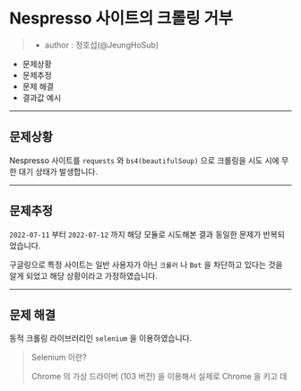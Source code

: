 # Nespresso 사이트의 크롤링 거부

> - author : 정호섭(@JeungHoSub)

- 문제상황
- 문제추정
- 문제 해결
- 결과값 예시

<hr>

## 문제상황

Nespresso 사이트를  `requests` 와 `bs4(beautifulSoup)` 으로 크롤링을 시도 시에 무한 대기 상태가 발생합니다.

<hr>

## 문제추정

`2022-07-11` 부터 `2022-07-12` 까지 해당 모듈로 시도해본 결과 동일한 문제가 반복되었습니다.

구글링으로 특정 사이트는 일반 사용자가 아닌 `크롤러` 나 `Bot` 을 차단하고 있다는 것을 알게 되었고 해당 상황이라고 가정하였습니다.

<hr>

## 문제 해결

동적 크롤링 라이브러리인 `selenium` 을 이용하였습니다.

> Selenium 이란?
>
> Chrome 의 가상 드라이버 (103 버전) 을 이용해서 실제로 Chrome 을 키고 데이터를 크롤링해옵니다.
> 구체적으로 대상을 선택하는 것은 bs4 와 동일했습니다.

이후 해당값을 MongoDB Atlas 에 저장했습니다.

<hr>

## 결과값 예시

```json
{
	"image_url": "https://www.nespresso.com/ecom/medias/sys_master/public/12807389184030.png",
	"title": "이스피라치오네 나폴리",
	"description": {
	"info": "매우 진하면서 부드러운 커피",
	"history": "이스프라치오네 이탈리아나 커피 가운데 가장 강렬한 다크 로스트 커피로 이탈리아의 커피 문화 중심지인 나폴리의 뿌리 깊은 로스팅 노하우를 경험 하실 수 있습니다." }
	"tasty": {
	"string": "13"
	"bitter": "5"
	"sour":"1" },
}
```